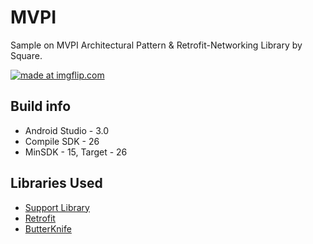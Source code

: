 # MVPI
Sample on MVPI Architectural Pattern &amp; Retrofit-Networking Library by Square.

<a href="https://imgflip.com/gif/26iwxd"><img src="https://i.imgflip.com/26iwxd.gif" title="made at imgflip.com"/></a>

## Build info ##
* Android Studio - 3.0
* Compile SDK - 26
* MinSDK - 15, Target - 26

## Libraries Used ##

* <a href="https://developer.android.com/topic/libraries/support-library/index.html">Support Library</a>
* <a href="http://square.github.io/retrofit/">Retrofit</a>
* <a href="http://jakewharton.github.io/butterknife/">ButterKnife</a>




